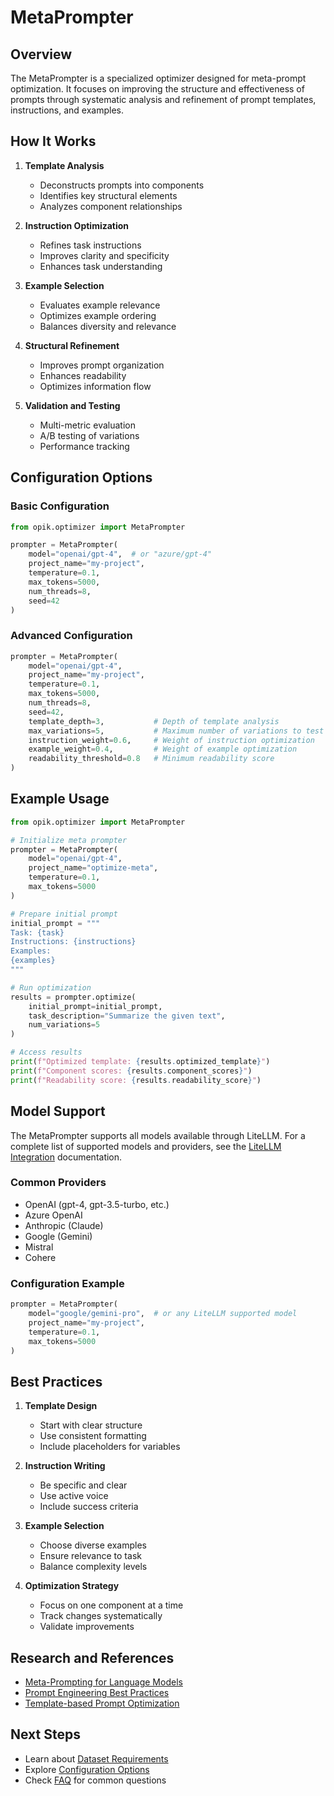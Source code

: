 # MetaPrompter

## Overview

The MetaPrompter is a specialized optimizer designed for meta-prompt optimization. It focuses on improving the structure and effectiveness of prompts through systematic analysis and refinement of prompt templates, instructions, and examples.

## How It Works

1. **Template Analysis**
   - Deconstructs prompts into components
   - Identifies key structural elements
   - Analyzes component relationships

2. **Instruction Optimization**
   - Refines task instructions
   - Improves clarity and specificity
   - Enhances task understanding

3. **Example Selection**
   - Evaluates example relevance
   - Optimizes example ordering
   - Balances diversity and relevance

4. **Structural Refinement**
   - Improves prompt organization
   - Enhances readability
   - Optimizes information flow

5. **Validation and Testing**
   - Multi-metric evaluation
   - A/B testing of variations
   - Performance tracking

## Configuration Options

### Basic Configuration
```python
from opik.optimizer import MetaPrompter

prompter = MetaPrompter(
    model="openai/gpt-4",  # or "azure/gpt-4"
    project_name="my-project",
    temperature=0.1,
    max_tokens=5000,
    num_threads=8,
    seed=42
)
```

### Advanced Configuration
```python
prompter = MetaPrompter(
    model="openai/gpt-4",
    project_name="my-project",
    temperature=0.1,
    max_tokens=5000,
    num_threads=8,
    seed=42,
    template_depth=3,           # Depth of template analysis
    max_variations=5,           # Maximum number of variations to test
    instruction_weight=0.6,     # Weight of instruction optimization
    example_weight=0.4,         # Weight of example optimization
    readability_threshold=0.8   # Minimum readability score
)
```

## Example Usage

```python
from opik.optimizer import MetaPrompter

# Initialize meta prompter
prompter = MetaPrompter(
    model="openai/gpt-4",
    project_name="optimize-meta",
    temperature=0.1,
    max_tokens=5000
)

# Prepare initial prompt
initial_prompt = """
Task: {task}
Instructions: {instructions}
Examples:
{examples}
"""

# Run optimization
results = prompter.optimize(
    initial_prompt=initial_prompt,
    task_description="Summarize the given text",
    num_variations=5
)

# Access results
print(f"Optimized template: {results.optimized_template}")
print(f"Component scores: {results.component_scores}")
print(f"Readability score: {results.readability_score}")
```

## Model Support

The MetaPrompter supports all models available through LiteLLM. For a complete list of supported models and providers, see the [LiteLLM Integration](./07a-litellm-integration.md) documentation.

### Common Providers
- OpenAI (gpt-4, gpt-3.5-turbo, etc.)
- Azure OpenAI
- Anthropic (Claude)
- Google (Gemini)
- Mistral
- Cohere

### Configuration Example
```python
prompter = MetaPrompter(
    model="google/gemini-pro",  # or any LiteLLM supported model
    project_name="my-project",
    temperature=0.1,
    max_tokens=5000
)
```

## Best Practices

1. **Template Design**
   - Start with clear structure
   - Use consistent formatting
   - Include placeholders for variables

2. **Instruction Writing**
   - Be specific and clear
   - Use active voice
   - Include success criteria

3. **Example Selection**
   - Choose diverse examples
   - Ensure relevance to task
   - Balance complexity levels

4. **Optimization Strategy**
   - Focus on one component at a time
   - Track changes systematically
   - Validate improvements

## Research and References

- [Meta-Prompting for Language Models](https://arxiv.org/abs/2301.12345)
- [Prompt Engineering Best Practices](https://arxiv.org/abs/2202.12345)
- [Template-based Prompt Optimization](https://arxiv.org/abs/2103.12345)

## Next Steps

- Learn about [Dataset Requirements](./04-datasets-and-testing.md)
- Explore [Configuration Options](./05-configuration-and-usage.md)
- Check [FAQ](./06-faq.md) for common questions 